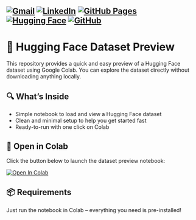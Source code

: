 [![Gmail](https://img.shields.io/badge/Gmail-D14836?logo=gmail&logoColor=white)](mailto:422indani@gmail.com)
[![LinkedIn](https://custom-icon-badges.demolab.com/badge/LinkedIn-0A66C2?logo=linkedin-white&logoColor=fff)](https://www.linkedin.com/in/azzindan1/)
[![GitHub Pages](https://img.shields.io/badge/GitHub%20Pages-121013?logo=github&logoColor=white)](https://azzindani.github.io/)
[![Hugging Face](https://img.shields.io/badge/Hugging%20Face-FFD21E?logo=huggingface&logoColor=000)](https://huggingface.co/Azzindani)
[![GitHub](https://img.shields.io/badge/GitHub-%23121011.svg?logo=github&logoColor=white)](https://github.com/azzindani)
---

# 🤗 Hugging Face Dataset Preview

This repository provides a quick and easy preview of a Hugging Face dataset using Google Colab. You can explore the dataset directly without downloading anything locally.

## 🔍 What’s Inside

- Simple notebook to load and view a Hugging Face dataset
- Clean and minimal setup to help you get started fast
- Ready-to-run with one click on Colab

## 🚀 Open in Colab

Click the button below to launch the dataset preview notebook:

[![Open In Colab](https://colab.research.google.com/assets/colab-badge.svg)](#)

## 📦 Requirements

Just run the notebook in Colab – everything you need is pre-installed!
